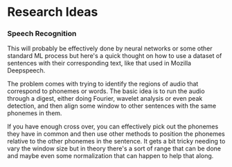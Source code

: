 Research Ideas
===

### Speech Recognition

This will probably be effectively done by neural networks or some other
standard ML process but here's a quick thought on how to use a dataset
of sentences with their corresponding text, like that used in Mozilla
Deepspeech.

The problem comes with trying to identify the regions of audio that
correspond to phonemes or words.
The basic idea is to run the audio through a digest, either doing
Fourier, wavelet analysis or even peak detection, and then
align some window to other sentences with the same phonemes in them.

If you have enough cross over, you can effectively pick out the phonemes
they have in common and then use other methods to position the phonemes
relative to the other phonemes in the sentence.
It gets a bit tricky needing to vary the window size but in theory
there's a sort of range that can be done and maybe even some normalization
that can happen to help that along.


